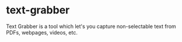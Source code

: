 # text-grabber
Text Grabber is a tool which let's you capture non-selectable text from PDFs, webpages, videos, etc.

